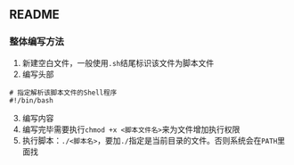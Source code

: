 ##  README
###   整体编写方法
1. 新建空白文件，一般使用`.sh`结尾标识该文件为脚本文件
2. 编写头部
```shell
# 指定解析该脚本文件的Shell程序
#!/bin/bash
```
3. 编写内容
4. 编写完毕需要执行`chmod +x <脚本文件名>`来为文件增加执行权限
5. 执行脚本：`./<脚本名>`，要加`./`指定是当前目录的文件。否则系统会在`PATH`里面找
